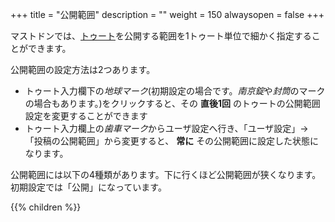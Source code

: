 +++
title = "公開範囲"
description = ""
weight = 150
alwaysopen = false
+++

マストドンでは、[トゥート](../../toot)を公開する範囲を1トゥート単位で細かく指定することができます。

公開範囲の設定方法は2つあります。

- トゥート入力欄下の<i class="fa fa-globe">地球マーク</i>(初期設定の場合です。<i class="fa fa-lock">南京錠</i>や<i class="fa fa-envelope">封筒</i>のマークの場合もあります。)をクリックすると、その **直後1回** のトゥートの公開範囲設定を変更することができます
- トゥート入力欄上の<i class="fa fa-gear">歯車マーク</i>からユーザ設定へ行き、「ユーザ設定」→「投稿の公開範囲」から変更すると、 **常に** その公開範囲に設定した状態になります。

公開範囲には以下の4種類があります。下に行くほど公開範囲が狭くなります。初期設定では「公開」になっています。

{{% children %}}
